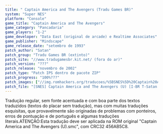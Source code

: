 ```yaml
---
title: " Captain America and The Avengers (Tradu Games BR)"
system: "Super NES"
platform: "Console"
game_title: "Captain America and The Avengers"
game_category: "Pancadaria"
game_players: "1-2"
game_developer: "Data East (original de arcade) e Realtime Associates"
game_publisher: "Mindscape"
game_release_date: "setembro de 1993"
patch_author: "Satan"
patch_group: "Tradu Games BR (extinto)"
patch_site: "//www.tradugamesbr.kit.net/ (fora do ar)"
patch_version: "???"
patch_release: "novembro de 2002"
patch_type: "Patch IPS dentro de pacote ZIP"
patch_progress: "100%???"
patch_images: ["//img.romhackers.org/traducoes/%5BSNES%5D%20Captain%20America%20and%20The%20Avengers%20-%20Tradu%20Games%20BR%20-%201.png","//img.romhackers.org/traducoes/%5BSNES%5D%20Captain%20America%20and%20The%20Avengers%20-%20Tradu%20Games%20BR%20-%202.png","//img.romhackers.org/traducoes/%5BSNES%5D%20Captain%20America%20and%20The%20Avengers%20-%20Tradu%20Games%20BR%20-%203.png"]
patch_file: "[SNES] Captain America and The Avengers (U) [I-BR T-Satan G-Tradu Games BR A-2002].zip"
---
```

Tradução regular, sem fonte acentuada e com boa parte dos textos traduzidos (textos do placar sem tradução), mas com muitas traduções esquisitas, que provavelmente são originadas de problemas com ponteiros, erros de pontuação e de português e algumas traduções literais.ATENÇÃO:Esta tradução deve ser aplicada na ROM original "Captain America and The Avengers (U).smc", com CRC32 456AB5C8.